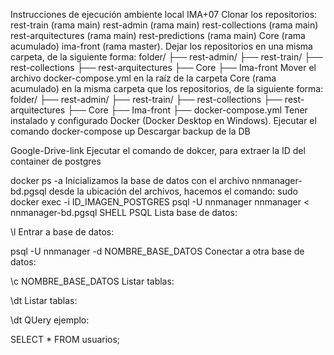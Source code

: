 Instrucciones de ejecución ambiente local IMA+07
Clonar los repositorios:
rest-train (rama main)
rest-admin (rama main)
rest-collections (rama main)
rest-arquitectures (rama main)
rest-predictions (rama main)
Core (rama acumulado)
ima-front (rama master).
Dejar los repositorios en una misma carpeta, de la siguiente forma:
folder/
├── rest-admin/
├── rest-train/
├── rest-collections
├── rest-arquitectures
├── Core
├── Ima-front
Mover el archivo docker-compose.yml en la raíz de la carpeta Core (rama acumulado) en la misma carpeta que los repositorios, de la siguiente forma:
folder/
├── rest-admin/
├── rest-train/
├── rest-collections
├── rest-arquitectures
├── Core
├── Ima-front
├── docker-compose.yml
Tener instalado y configurado Docker (Docker Desktop en Windows).
Ejecutar el comando
docker-compose up
Descargar backup de la DB

Google-Drive-link
Ejecutar el comando de dokcer, para extraer la ID del container de postgres

docker ps -a
Inicializamos la base de datos con el archivo nnmanager-bd.pgsql desde la ubicación del archivos, hacemos el comando:
sudo docker exec -i ID_IMAGEN_POSTGRES psql -U nnmanager nnmanager < nnmanager-bd.pgsql
SHELL PSQL
Lista base de datos:

\l
Entrar a base de datos:

psql -U nnmanager -d NOMBRE_BASE_DATOS
Conectar a otra base de datos:

\c NOMBRE_BASE_DATOS
Listar tablas:

\dt
Listar tablas:

\dt
QUery ejemplo:

SELECT * FROM usuarios;

